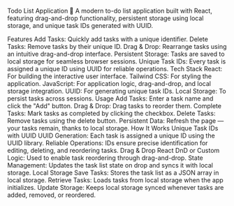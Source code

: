 Todo List Application 📝
A modern to-do list application built with React, featuring drag-and-drop functionality, persistent storage using local storage, and unique task IDs generated with UUID.

Features
Add Tasks: Quickly add tasks with a unique identifier.
Delete Tasks: Remove tasks by their unique ID.
Drag & Drop: Rearrange tasks using an intuitive drag-and-drop interface.
Persistent Storage: Tasks are saved to local storage for seamless browser sessions.
Unique Task IDs: Every task is assigned a unique ID using UUID for reliable operations.
Tech Stack
React: For building the interactive user interface.
Tailwind CSS: For styling the application.
JavaScript: For application logic, drag-and-drop, and local storage integration.
UUID: For generating unique task IDs.
Local Storage: To persist tasks across sessions.
Usage
Add Tasks: Enter a task name and click the "Add" button.
Drag & Drop: Drag tasks to reorder them.
Complete Tasks: Mark tasks as completed by clicking the checkbox.
Delete Tasks: Remove tasks using the delete button.
Persistent Data: Refresh the page — your tasks remain, thanks to local storage.
How It Works
Unique Task IDs with UUID
UUID Generation: Each task is assigned a unique ID using the UUID library.
Reliable Operations: IDs ensure precise identification for editing, deleting, and reordering tasks.
Drag & Drop
React DnD or Custom Logic: Used to enable task reordering through drag-and-drop.
State Management: Updates the task list state on drop and syncs it with local storage.
Local Storage
Save Tasks: Stores the task list as a JSON array in local storage.
Retrieve Tasks: Loads tasks from local storage when the app initializes.
Update Storage: Keeps local storage synced whenever tasks are added, removed, or reordered.
